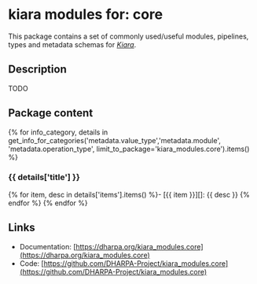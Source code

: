 # kiara modules for: core

This package contains a set of commonly used/useful modules, pipelines, types and metadata schemas for [*Kiara*](https://github.com/DHARPA-project/kiara).


## Description

TODO

## Package content

{% for info_category, details in get_info_for_categories('metadata.value_type','metadata.module', 'metadata.operation_type', limit_to_package='kiara_modules.core').items() %}
### {{ details['title'] }}
{% for item, desc in details['items'].items() %}- [{{ item }}][]: {{ desc }}
{% endfor %}
{% endfor %}


## Links

 - Documentation: [https://dharpa.org/kiara_modules.core](https://dharpa.org/kiara_modules.core)
 - Code: [https://github.com/DHARPA-Project/kiara_modules.core](https://github.com/DHARPA-Project/kiara_modules.core)
